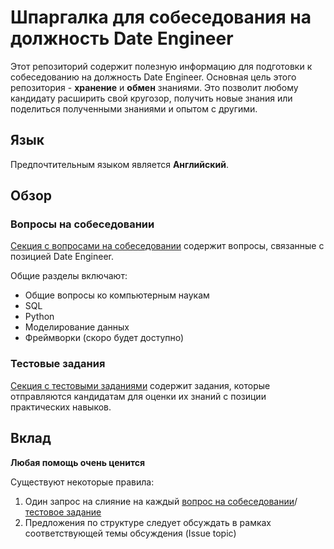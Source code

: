 # Шпаргалка для собеседования на должность Date Engineer

Этот репозиторий содержит полезную информацию для подготовки к собеседованию на должность Date Engineer. Основная цель этого репозитория - **хранение** и **обмен** знаниями. Это позволит любому кандидату расширить свой кругозор, получить новые знания или поделиться полученными знаниями и опытом с другими.

## Язык

Предпочтительным языком является **Английский**.

## Обзор

### Вопросы на собеседовании

[Секция с вопросами на собеседовании](./interview/) содержит вопросы, связанные с позицией Date Engineer.

Общие разделы включают:

* Общие вопросы ко компьютерным наукам
* SQL
* Python
* Моделирование данных
* Фреймворки (скоро будет доступно)

### Тестовые задания

[Секция с тестовыми заданиями](./test_tasks/) содержит задания, которые отправляются кандидатам для оценки их знаний с позиции практических навыков.

## Вклад

**Любая помощь очень ценится**

Существуют некоторые правила:

1. Один запрос на слияние на каждый [вопрос на собеседовании](#вопросы-на-собеседовании)/[тестовое задание](#тестовые-задания)
2. Предложения по структуре следует обсуждать в рамках соответствующей темы обсуждения (Issue topic)